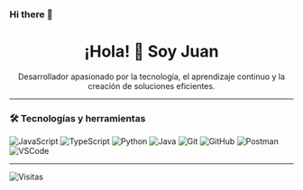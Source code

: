 ### Hi there 👋
<h1 align="center">¡Hola! 👋 Soy Juan </h1>

<p align="center">
  Desarrollador apasionado por la tecnología, el aprendizaje continuo y la creación de soluciones eficientes.
</p>

---

### 🛠️ Tecnologías y herramientas

![JavaScript](https://img.shields.io/badge/-JavaScript-F7DF1E?style=flat-square&logo=javascript&logoColor=000)
![TypeScript](https://img.shields.io/badge/-TypeScript-3178C6?style=flat-square&logo=typescript&logoColor=fff)
![Python](https://img.shields.io/badge/-Python-3776AB?style=flat-square&logo=python&logoColor=fff)
![Java](https://img.shields.io/badge/-Java-007396?style=flat-square&logo=java&logoColor=fff)
![Git](https://img.shields.io/badge/-Git-F05032?style=flat-square&logo=git&logoColor=fff)
![GitHub](https://img.shields.io/badge/-GitHub-181717?style=flat-square&logo=github&logoColor=fff)
![Postman](https://img.shields.io/badge/-Postman-FF6C37?style=flat-square&logo=postman&logoColor=fff)
![VSCode](https://img.shields.io/badge/-VS%20Code-007ACC?style=flat-square&logo=visual-studio-code&logoColor=fff)

---


![Visitas](https://komarev.com/ghpvc/?username=jpsanchez772&color=blue)
